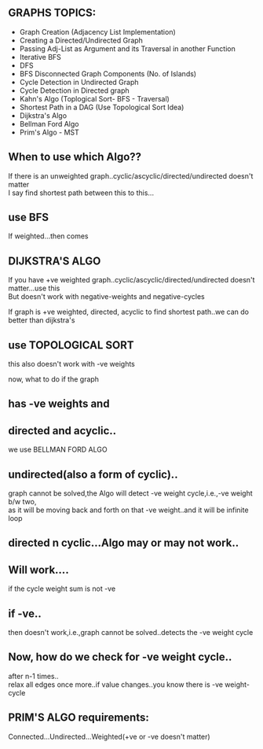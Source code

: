 ## GRAPHS TOPICS:

* Graph Creation (Adjacency List Implementation)
* Creating a Directed/Undirected Graph
* Passing Adj-List as Argument and its Traversal in another Function
* Iterative BFS
* DFS
* BFS Disconnected Graph Components (No. of Islands)
* Cycle Detection in Undirected Graph
* Cycle Detection in Directed graph
* Kahn's Algo (Toplogical Sort- BFS - Traversal)
* Shortest Path in a DAG (Use Topological Sort Idea)
* Dijkstra's Algo
* Bellman Ford Algo
* Prim's Algo - MST


## When to use which Algo??

If there is an unweighted graph..cyclic/ascyclic/directed/undirected doesn't matter  
I say find shortest path between this to this...
## use BFS

If weighted...then comes
## DIJKSTRA'S ALGO
If you have +ve weighted graph..cyclic/ascyclic/directed/undirected doesn't matter...use this  
But doesn't work with negative-weights and negative-cycles

If graph is +ve weighted, directed, acyclic to find shortest path..we can do better than dijkstra's
## use TOPOLOGICAL SORT
this also doesn't work with -ve weights

now, what to do if the graph
## has -ve weights and
 
## directed and acyclic..
we use BELLMAN FORD ALGO

## undirected(also a form of cyclic)..
graph cannot be solved,the Algo will detect -ve weight cycle,i.e.,-ve weight b/w two,  
as it will be moving back and forth on that -ve weight..and it will be infinite loop

## directed n cyclic...Algo may or may not work..
## Will work....
if the cycle weight sum is not -ve

## if -ve..
then doesn't work,i.e.,graph cannot be solved..detects the -ve weight cycle

## Now, how do we check for -ve weight cycle..
after n-1 times..  
relax all edges once more..if value changes..you know there is -ve weight-cycle

## PRIM'S ALGO requirements:
Connected...Undirected...Weighted(+ve or -ve doesn't matter)
